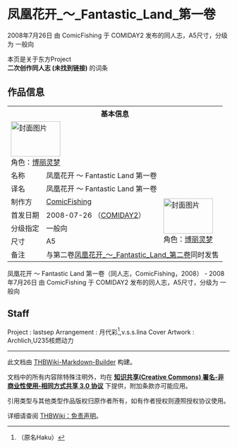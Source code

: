 # 凤凰花开_～_Fantastic_Land_第一卷

<!-- source html: G:\repos\THBWiki-Markdown-Builder\THBWikiMarkdown\Temp\main\6\65\ns0%3A%E5%87%A4%E5%87%B0%E8%8A%B1%E5%BC%80_%EF%BD%9E_Fantastic_Land_%E7%AC%AC%E4%B8%80%E5%8D%B7.html -->

2008年7月26日 由 ComicFishing 于 COMIDAY2 发布的同人志，A5尺寸，分级为 一般向

本页是关于东方Project  
 **二次创作同人志 (未找到链接)** 的词条
## 作品信息

<table><tbody><tr><th colspan="3">基本信息</th></tr><tr><td class="cover-artwork-mobile" colspan="2"><a href="./文件-凤凰花开_～_Fantastic_Land_第一卷封面.jpg.md" class="image" title="封面图片"><img alt="封面图片" src="https://upload.thwiki.cc/thumb/a/a4/%E5%87%A4%E5%87%B0%E8%8A%B1%E5%BC%80_%EF%BD%9E_Fantastic_Land_%E7%AC%AC%E4%B8%80%E5%8D%B7%E5%B0%81%E9%9D%A2.jpg/112px-%E5%87%A4%E5%87%B0%E8%8A%B1%E5%BC%80_%EF%BD%9E_Fantastic_Land_%E7%AC%AC%E4%B8%80%E5%8D%B7%E5%B0%81%E9%9D%A2.jpg" decoding="async" loading="lazy" width="112" height="80" srcset="https://upload.thwiki.cc/thumb/a/a4/%E5%87%A4%E5%87%B0%E8%8A%B1%E5%BC%80_%EF%BD%9E_Fantastic_Land_%E7%AC%AC%E4%B8%80%E5%8D%B7%E5%B0%81%E9%9D%A2.jpg/168px-%E5%87%A4%E5%87%B0%E8%8A%B1%E5%BC%80_%EF%BD%9E_Fantastic_Land_%E7%AC%AC%E4%B8%80%E5%8D%B7%E5%B0%81%E9%9D%A2.jpg 1.5x, https://upload.thwiki.cc/thumb/a/a4/%E5%87%A4%E5%87%B0%E8%8A%B1%E5%BC%80_%EF%BD%9E_Fantastic_Land_%E7%AC%AC%E4%B8%80%E5%8D%B7%E5%B0%81%E9%9D%A2.jpg/224px-%E5%87%A4%E5%87%B0%E8%8A%B1%E5%BC%80_%EF%BD%9E_Fantastic_Land_%E7%AC%AC%E4%B8%80%E5%8D%B7%E5%B0%81%E9%9D%A2.jpg 2x" data-file-width="670" data-file-height="479"></a><div class="cover-char">角色：<a href="./博丽灵梦.md" title="博丽灵梦">博丽灵梦</a></div></td>
</tr><tr><td class="label">名称</td><td colspan="2"> 凤凰花开 ～ Fantastic Land 第一卷 </td></tr><tr><td class="label">译名</td><td colspan="2"> 凤凰花开 ～ Fantastic Land 第一卷 </td></tr><tr><td class="label">制作方</td><td><a href="./ComicFishing.md" title="ComicFishing">ComicFishing</a></td><td class="cover-artwork" rowspan="4" style="min-width:112px;"><a href="./文件-凤凰花开_～_Fantastic_Land_第一卷封面.jpg.md" class="image" title="封面图片"><img alt="封面图片" src="https://upload.thwiki.cc/thumb/a/a4/%E5%87%A4%E5%87%B0%E8%8A%B1%E5%BC%80_%EF%BD%9E_Fantastic_Land_%E7%AC%AC%E4%B8%80%E5%8D%B7%E5%B0%81%E9%9D%A2.jpg/112px-%E5%87%A4%E5%87%B0%E8%8A%B1%E5%BC%80_%EF%BD%9E_Fantastic_Land_%E7%AC%AC%E4%B8%80%E5%8D%B7%E5%B0%81%E9%9D%A2.jpg" decoding="async" loading="lazy" width="112" height="80" srcset="https://upload.thwiki.cc/thumb/a/a4/%E5%87%A4%E5%87%B0%E8%8A%B1%E5%BC%80_%EF%BD%9E_Fantastic_Land_%E7%AC%AC%E4%B8%80%E5%8D%B7%E5%B0%81%E9%9D%A2.jpg/168px-%E5%87%A4%E5%87%B0%E8%8A%B1%E5%BC%80_%EF%BD%9E_Fantastic_Land_%E7%AC%AC%E4%B8%80%E5%8D%B7%E5%B0%81%E9%9D%A2.jpg 1.5x, https://upload.thwiki.cc/thumb/a/a4/%E5%87%A4%E5%87%B0%E8%8A%B1%E5%BC%80_%EF%BD%9E_Fantastic_Land_%E7%AC%AC%E4%B8%80%E5%8D%B7%E5%B0%81%E9%9D%A2.jpg/224px-%E5%87%A4%E5%87%B0%E8%8A%B1%E5%BC%80_%EF%BD%9E_Fantastic_Land_%E7%AC%AC%E4%B8%80%E5%8D%B7%E5%B0%81%E9%9D%A2.jpg 2x" data-file-width="670" data-file-height="479"></a><div class="cover-char">角色：<a href="./博丽灵梦.md" title="博丽灵梦">博丽灵梦</a></div></td>
</tr><tr><td class="label">首发日期</td><td>2008-07-26&#160;（<a href="/展会作品列表?e=COMIDAY%232">COMIDAY2</a>）</td></tr><tr><td class="label">分级指定</td><td>一般向</td></tr><tr><td class="label">尺寸</td><td>A5</td></tr><tr><td class="label">备注</td><td colspan="2">与第二卷<a href="./凤凰花开_～_Fantastic_Land_第二卷.md" title="凤凰花开 ～ Fantastic Land 第二卷">凤凰花开_～_Fantastic_Land_第二卷</a>同时发售</td></tr></tbody></table>

凤凰花开 ～ Fantastic Land 第一卷（同人志，ComicFishing，2008） - 2008年7月26日 由 ComicFishing 于 COMIDAY2 发布的同人志，A5尺寸，分级为 一般向
## Staff
Project
: lastsep
Arrangement
: 月代彩[^cite_note-1],v.s.s.lina
Cover Artwork
: Archlich,U235核燃动力


[^cite_note-1]: （原名Haku）





---

此文档由 [THBWiki-Markdown-Builder](https://github.com/Delsin-Yu/THBWiki-Markdown-Builder) 构建。

文档中的所有内容除特殊注明外，均在 [**知识共享(Creative Commons) 署名-非商业性使用-相同方式共享 3.0 协议**](https://creativecommons.org/licenses/by-sa/3.0/deed.zh-hans) 下提供，附加条款亦可能应用。

引用类型与其他类型作品版权归原作者所有，如有作者授权则遵照授权协议使用。

详细请查阅 [THBWiki：免责声明](https://thbwiki.cc/THBWiki:%E5%85%8D%E8%B4%A3%E5%A3%B0%E6%98%8E)。

